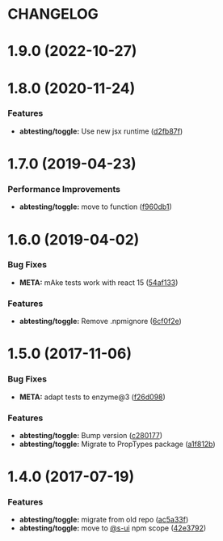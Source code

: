 # CHANGELOG

# 1.9.0 (2022-10-27)



# 1.8.0 (2020-11-24)


### Features

* **abtesting/toggle:** Use new jsx runtime ([d2fb87f](https://github.com/SUI-Components/adevinta-spain-components/commit/d2fb87f5ea2d7ed2cf9cf94a0a96e695797ae775))



# 1.7.0 (2019-04-23)


### Performance Improvements

* **abtesting/toggle:** move to function ([f960db1](https://github.com/SUI-Components/adevinta-spain-components/commit/f960db1c3ca662b657626d94fdd23bf551ddb444))



# 1.6.0 (2019-04-02)


### Bug Fixes

* **META:** mAke tests work with react 15 ([54af133](https://github.com/SUI-Components/adevinta-spain-components/commit/54af133a139707e84394dd0ee4062db6a84bafef))


### Features

* **abtesting/toggle:** Remove .npmignore ([6cf0f2e](https://github.com/SUI-Components/adevinta-spain-components/commit/6cf0f2e9fcc8249a73c71370e47f277ef819c42a))



# 1.5.0 (2017-11-06)


### Bug Fixes

* **META:** adapt tests to enzyme@3 ([f26d098](https://github.com/SUI-Components/adevinta-spain-components/commit/f26d0981a55ce34e1c97a88af88a0ddefd2e7c2e))


### Features

* **abtesting/toggle:** Bump version ([c280177](https://github.com/SUI-Components/adevinta-spain-components/commit/c2801778482985246f5b7e99dc1f9142b065dbe3))
* **abtesting/toggle:** Migrate to PropTypes package ([a1f812b](https://github.com/SUI-Components/adevinta-spain-components/commit/a1f812b84bea48de5888ebba60e9b287938f0d76))



# 1.4.0 (2017-07-19)


### Features

* **abtesting/toggle:** migrate from old repo ([ac5a33f](https://github.com/SUI-Components/adevinta-spain-components/commit/ac5a33fe5aca31ebe7c6230a090c6187e3f1164b))
* **abtesting/toggle:** move to [@s-ui](https://github.com/s-ui) npm scope ([42e3792](https://github.com/SUI-Components/adevinta-spain-components/commit/42e37920155b564b4e4aa4bea64430a99ab0c0c0))



